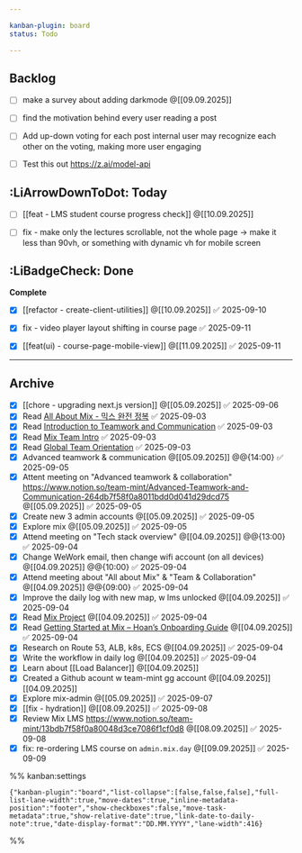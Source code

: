 ```yaml
---

kanban-plugin: board
status: Todo

---
```


## Backlog

- [ ] make a survey about adding darkmode @[[09.09.2025]]
- [ ] find the motivation behind every user reading a post
- [ ] Add up-down voting for each post
	internal user may recognize each other on the voting, making more user engaging
- [ ] Test this out https://z.ai/model-api


## :LiArrowDownToDot: Today

- [ ] [[feat - LMS student course progress check]] @[[10.09.2025]]
- [ ] fix - make only the lectures scrollable, not the whole page -> make it less than 90vh, or something with dynamic vh for mobile screen


## :LiBadgeCheck: Done

**Complete**
- [x] [[refactor - create-client-utilities]] @[[10.09.2025]] ✅ 2025-09-10
- [x] fix - video player layout shifting in course page ✅ 2025-09-11
- [x] [[feat(ui) - course-page-mobile-view]] @[[11.09.2025]] ✅ 2025-09-11


***

## Archive

- [x] [[chore - upgrading next.js version]] @[[05.09.2025]] ✅ 2025-09-06
- [x] Read [All About Mix - 믹스 완전 정복](https://www.notion.so/All-About-Mix-25edb7f58f0a80b6be7bca3353869199?pvs=21) ✅ 2025-09-03
- [x] Read [Introduction to Teamwork and Communication](https://www.notion.so/Introduction-to-Teamwork-and-Communication-263db7f58f0a80e5b684da5fb4f07e67?pvs=21) ✅ 2025-09-03
- [x] Read [Mix Team Intro](https://www.notion.so/team-mint/Mix-Team-Introduction-Understanding-Our-Role-in-the-Big-Picture-25ddb7f58f0a8044a920e0b06ab762cd) ✅ 2025-09-03
- [x] Read [Global Team Orientation](https://www.notion.so/team-mint/2025-Global-Team-Orientation_Tech-25edb7f58f0a8046a91aff6f92089dd0) ✅ 2025-09-03
- [x] Advanced teamwork & communication @[[05.09.2025]] @@{14:00} ✅ 2025-09-05
- [x] Attent meeting on "Advanced teamwork & collaboration" https://www.notion.so/team-mint/Advanced-Teamwork-and-Communication-264db7f58f0a8011bdd0d041d29dcd75 @[[05.09.2025]] ✅ 2025-09-05
- [x] Create new 3 admin accounts @[[05.09.2025]] ✅ 2025-09-05
- [x] Explore mix @[[05.09.2025]] ✅ 2025-09-05
- [x] Attend meeting on "Tech stack overview" @[[04.09.2025]] @@{13:00} ✅ 2025-09-04
- [x] Change WeWork email, then change wifi account (on all devices) @[[04.09.2025]] @@{10:00} ✅ 2025-09-04
- [x] Attend meeting about "All about Mix" & "Team & Collaboration" @[[04.09.2025]] @@{09:00} ✅ 2025-09-04
- [x] Improve the daily log with new map, w lms unlocked @[[04.09.2025]] ✅ 2025-09-04
- [x] Read [Mix Project](https://www.notion.so/Mix-Project-e628ad717e754dc1aa1fdd54d7c6f0e9?pvs=21) @[[04.09.2025]] ✅ 2025-09-04
- [x] Read [Getting Started at Mix – Hoan’s Onboarding Guide](https://www.notion.so/Getting-Started-at-Mix-Hoan-s-Onboarding-Guide-25edb7f58f0a80649f19c8b36a74da15?pvs=21) @[[04.09.2025]] ✅ 2025-09-04
- [x] Research on Route 53, ALB, k8s, ECS @[[04.09.2025]] ✅ 2025-09-04
- [x] Write the workflow in daily log @[[04.09.2025]] ✅ 2025-09-04
- [x] Learn about [[Load Balancer]] @[[04.09.2025]]
- [x] Created a Github acount w team-mint gg account @[[04.09.2025]][[04.09.2025]]
- [x] Explore mix-admin @[[05.09.2025]] ✅ 2025-09-07
- [x] [[fix - hydration]] @[[08.09.2025]] ✅ 2025-09-08
- [x] Review Mix LMS https://www.notion.so/team-mint/13bdb7f58f0a80048d3ce7086f1cf0d8 @[[08.09.2025]] ✅ 2025-09-08
- [x] fix: re-ordering LMS course on `admin.mix.day` @[[09.09.2025]] ✅ 2025-09-09

%% kanban:settings
```
{"kanban-plugin":"board","list-collapse":[false,false,false],"full-list-lane-width":true,"move-dates":true,"inline-metadata-position":"footer","show-checkboxes":false,"move-task-metadata":true,"show-relative-date":true,"link-date-to-daily-note":true,"date-display-format":"DD.MM.YYYY","lane-width":416}
```
%%